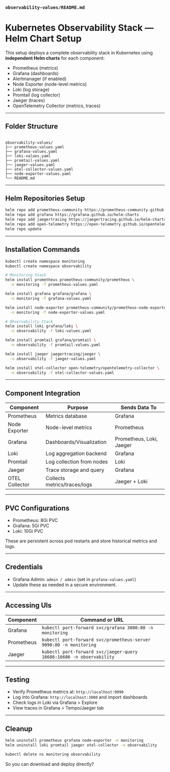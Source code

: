 

###  `observability-values/README.md`


#  Kubernetes Observability Stack — Helm Chart Setup

This setup deploys a complete observability stack in Kubernetes using **independent Helm charts** for each component:

- Prometheus (metrics)
- Grafana (dashboards)
- Alertmanager (if enabled)
- Node Exporter (node-level metrics)
- Loki (log storage)
- Promtail (log collector)
- Jaeger (traces)
- OpenTelemetry Collector (metrics, traces)

---

##  Folder Structure

```

observability-values/
├── prometheus-values.yaml
├── grafana-values.yaml
├── loki-values.yaml
├── promtail-values.yaml
├── jaeger-values.yaml
├── otel-collector-values.yaml
├── node-exporter-values.yaml
└── README.md

````

---

##  Helm Repositories Setup

```bash
helm repo add prometheus-community https://prometheus-community.github.io/helm-charts
helm repo add grafana https://grafana.github.io/helm-charts
helm repo add jaegertracing https://jaegertracing.github.io/helm-charts
helm repo add open-telemetry https://open-telemetry.github.io/opentelemetry-helm-charts
helm repo update
````

---

##  Installation Commands

```bash
kubectl create namespace monitoring
kubectl create namespace observability

# Monitoring Stack
helm install prometheus prometheus-community/prometheus \
  -n monitoring -f prometheus-values.yaml

helm install grafana grafana/grafana \
  -n monitoring -f grafana-values.yaml

helm install node-exporter prometheus-community/prometheus-node-exporter \
  -n monitoring -f node-exporter-values.yaml

# Observability Stack
helm install loki grafana/loki \
  -n observability -f loki-values.yaml

helm install promtail grafana/promtail \
  -n observability -f promtail-values.yaml

helm install jaeger jaegertracing/jaeger \
  -n observability -f jaeger-values.yaml

helm install otel-collector open-telemetry/opentelemetry-collector \
  -n observability -f otel-collector-values.yaml
```

---

##  Component Integration

| Component      | Purpose                      | Sends Data To            |
| -------------- | ---------------------------- | ------------------------ |
| Prometheus     | Metrics database             | Grafana                  |
| Node Exporter  | Node-level metrics           | Prometheus               |
| Grafana        | Dashboards/Visualization     | Prometheus, Loki, Jaeger |
| Loki           | Log aggregation backend      | Grafana                  |
| Promtail       | Log collection from nodes    | Loki                     |
| Jaeger         | Trace storage and query      | Grafana                  |
| OTEL Collector | Collects metrics/traces/logs | Jaeger + Loki            |

---

##  PVC Configurations

* Prometheus: 8Gi PVC
* Grafana: 5Gi PVC
* Loki: 10Gi PVC

These are persistent across pod restarts and store historical metrics and logs.

---

##  Credentials

* Grafana Admin: `admin / admin` (set in `grafana-values.yaml`)
* Update these as needed in a secure environment.

---

##  Accessing UIs

| Component  | Command or URL                                                       |
| ---------- | -------------------------------------------------------------------- |
| Grafana    | `kubectl port-forward svc/grafana 3000:80 -n monitoring`             |
| Prometheus | `kubectl port-forward svc/prometheus-server 9090:80 -n monitoring`   |
| Jaeger     | `kubectl port-forward svc/jaeger-query 16686:16686 -n observability` |

---

##  Testing

* Verify Prometheus metrics at: `http://localhost:9090`
* Log into Grafana: `http://localhost:3000` and import dashboards
* Check logs in Loki via Grafana > Explore
* View traces in Grafana > Tempo/Jaeger tab

---

##  Cleanup

```bash
helm uninstall prometheus grafana node-exporter -n monitoring
helm uninstall loki promtail jaeger otel-collector -n observability

kubectl delete ns monitoring observability
```







So you can download and deploy directly?
```
